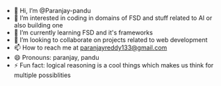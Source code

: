 - 👋 Hi, I’m @Paranjay-pandu
- 👀 I’m interested in coding in domains of FSD and stuff related to AI or also building one
- 🌱 I’m currently learning FSD and it's frameworks
- 💞️ I’m looking to collaborate on projects related to web development
- 📫 How to reach me at paranjayreddy133@gmail.com
- 😄 Pronouns: paranjay, pandu
- ⚡ Fun fact: logical reasoning is a cool things which makes us think for multiple possiblities

<!---
Paranjay-pandu/Paranjay-pandu is a ✨ special ✨ repository because its `README.md` (this file) appears on your GitHub profile.
You can click the Preview link to take a look at your changes.
--->
